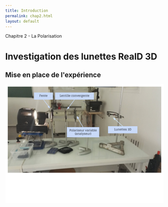```yaml
---
title: Introduction
permalink: chap2.html
layout: default
---
```


<div class="title-box">Chapitre 2 - La Polarisation</div>

<div class="experience">
  <h1>Investigation des lunettes RealD 3D</h1>
  <h2>Mise en place de l'expérience</h2>
  <img src="assets/img/experience-polarisation.png">
</div>
